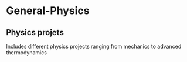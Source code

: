 # General-Physics

## Physics projets

Includes different physics projects ranging from mechanics to advanced thermodynamics 
